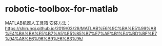 # robotic-toolbox-for-matlab
MATLAB机器人工具箱
安装方法：
https://shirunqi.github.io/2019/03/29/MATLAB%E6%9C%BA%E5%99%A8%E4%BA%BA%E5%B7%A5%E5%85%B7%E7%AE%B1%E4%BD%BF%E7%94%A8%E6%96%B9%E6%B3%95/

